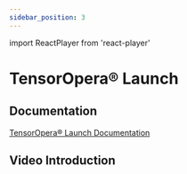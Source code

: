 ```yaml
---
sidebar_position: 3
---
```


import ReactPlayer from 'react-player'

# TensorOpera® Launch

## Documentation

[TensorOpera® Launch Documentation](./../launch/index.md)

## Video Introduction

<ReactPlayer playing controls url='https://tensoropera-docs.s3.us-west-1.amazonaws.com/launch_v4.mp4' width="100%" height="528px"/>
